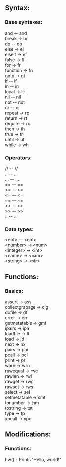 ## Syntax: 

### Base syntaxes: 

and -- and <br>
break -> br <br>
do -- do <br>
else -> el <br>
elseif -> ef <br>
false -> fl <br>
for -> fr <br>
function -> fn <br>
goto -> gt <br>
if -- if <br>
in -- in <br>
local -> lc <br>
nil -- nil <br>
not -- not <br>
or -- or <br>
repeat -> rp <br>
return -> rt <br>
require -> rq <br>
then -> th <br>
true -> tr <br>
until -> ut <br>
while -> wh <br>

### Operators: 

// -- // <br>
.. -- .. <br>
... -- ... <br>
== -- == <br>
\>= -- \>= <br>
\<= -- \<= <br>
~= -- ~= <br>
\<\< -- \<\< <br>
\>\> -- \>\> <br>
:: -- :: <br>

### Data types: 

\<eof\> -- \<eof\> <br>
\<number\> -> \<num\> <br>
\<integer\> -> \<int\> <br>
\<name\> -> \<nam\> <br>
\<string\> -> \<str\> <br>

## Functions: 

### Basics: 

assert -> ass <br>
collectgrabage -> clg <br>
dofile -> df <br>
error -> err <br>
getmetatable -> gmt <br>
ipairs -> ipa <br>
loadfile -> lf <br>
load -> ld <br>
next -> nx <br>
pairs -> pai <br>
pcall -> pcl <br>
print -> pr <br>
warn -> wrn <br>
rawequal -> rwe <br>
rawlen -> rwl <br>
rawget -> rwg <br>
rawset -> rws <br>
select -> sel <br>
setmetatable -> smt <br>
tonumber -> tnm <br>
tostring -> tst <br>
type -> tp <br>
xpcall -> xpc <br>

## Modifications: 

### Functions: 

hw() - Prints "Hello, world!" <br>